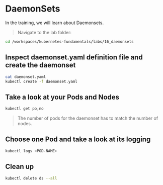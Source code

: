 # DaemonSets

In the training, we will learn about Daemonsets.

>Navigate to the lab folder:

```bash
cd /workspaces/kubernetes-fundamentals/labs/16_daemonsets
```

## Inspect daemonset.yaml definition file and create the daemonset

```bash
cat daemonset.yaml
kubectl create -f daemonset.yaml
```

## Take a look at your Pods and Nodes

```bash
kubectl get po,no
```

>The number of pods for the daemonset has to match the number of nodes.

## Choose one Pod and take a look at its logging

```bash
kubectl logs <POD-NAME>
```

## Clean up

```bash
kubectl delete ds --all
```
